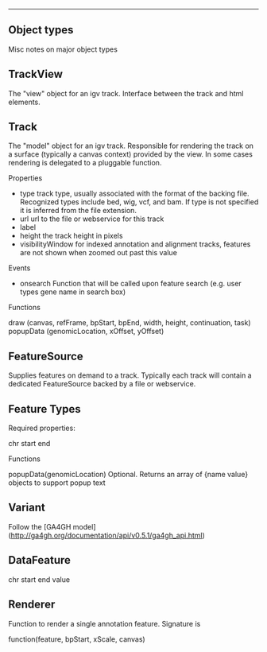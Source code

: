 ------------
Object types
------------


Misc notes on major object types

TrackView
---------

The "view" object for an igv track.  Interface between the track and html elements.


Track
-----

The "model" object for an igv track.  Responsible for rendering the track on a surface (typically a canvas 
context) provided by the view.  In some cases rendering is delegated to a pluggable function.

Properties

- type  track type, usually associated with the format of the backing file.  Recognized types include bed, wig, vcf, and bam. If type is not specified it is inferred from the file extension.
- url   url to the file or webservice for this track
- label  
- height  the track height in pixels
- visibilityWindow   for indexed annotation and alignment tracks, features are not shown when zoomed out past this value

Events

- onsearch   Function that will be called upon feature search (e.g. user types gene name in search box)

Functions

draw (canvas, refFrame, bpStart, bpEnd, width, height, continuation, task)
popupData (genomicLocation, xOffset, yOffset)


FeatureSource
-------------

Supplies features on demand to a track.  Typically each track will contain a dedicated FeatureSource backed by
a file or webservice.


Feature Types
-------------


Required properties:

chr
start
end

Functions

popupData(genomicLocation)   Optional.  Returns an array of {name value} objects to support popup text



Variant
-------

Follow the [GA4GH model] (http://ga4gh.org/documentation/api/v0.5.1/ga4gh_api.html) 


DataFeature
------------

chr
start
end
value


Renderer
--------

Function to render a single annotation feature.  Signature is

function(feature, bpStart, xScale, canvas)



